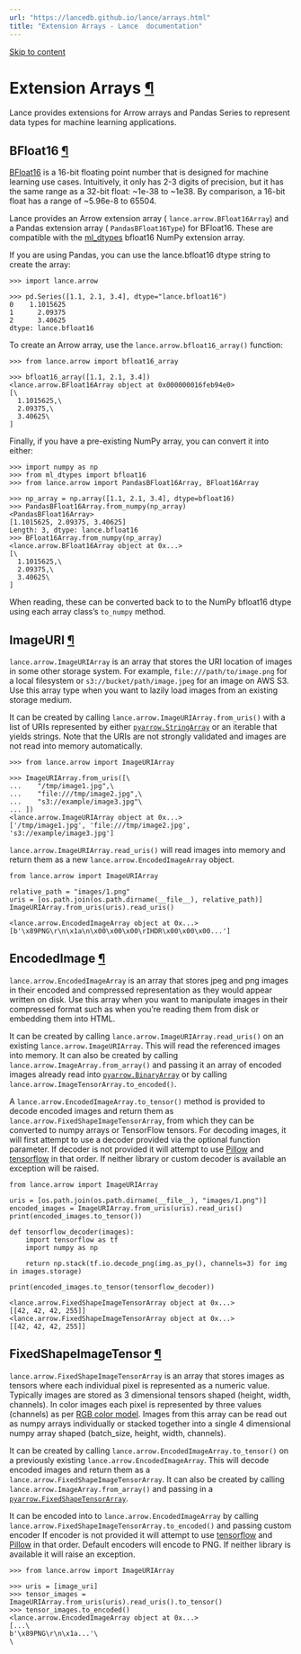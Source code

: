 ```yaml
---
url: "https://lancedb.github.io/lance/arrays.html"
title: "Extension Arrays - Lance  documentation"
---
```


[Skip to content](https://lancedb.github.io/lance/arrays.html#bfloat16)

# Extension Arrays [¶](https://lancedb.github.io/lance/arrays.html\#extension-arrays "Link to this heading")

Lance provides extensions for Arrow arrays and Pandas Series to represent data
types for machine learning applications.

## BFloat16 [¶](https://lancedb.github.io/lance/arrays.html\#bfloat16 "Link to this heading")

[BFloat16](https://cloud.google.com/blog/products/ai-machine-learning/bfloat16-the-secret-to-high-performance-on-cloud-tpus)
is a 16-bit floating point number that is designed for machine learning use cases.
Intuitively, it only has 2-3 digits of precision, but it has the same range as
a 32-bit float: ~1e-38 to ~1e38. By comparison, a 16-bit float has a range of
~5.96e-8 to 65504.

Lance provides an Arrow extension array ( `lance.arrow.BFloat16Array`)
and a Pandas extension array ( `PandasBFloat16Type`) for BFloat16.
These are compatible with the [ml\_dtypes](https://github.com/jax-ml/ml_dtypes)
bfloat16 NumPy extension array.

If you are using Pandas, you can use the lance.bfloat16 dtype string to create
the array:

```
>>> import lance.arrow

>>> pd.Series([1.1, 2.1, 3.4], dtype="lance.bfloat16")
0    1.1015625
1      2.09375
2      3.40625
dtype: lance.bfloat16

```

To create an Arrow array, use the `lance.arrow.bfloat16_array()` function:

```
>>> from lance.arrow import bfloat16_array

>>> bfloat16_array([1.1, 2.1, 3.4])
<lance.arrow.BFloat16Array object at 0x000000016feb94e0>
[\
  1.1015625,\
  2.09375,\
  3.40625\
]

```

Finally, if you have a pre-existing NumPy array, you can convert it into either:

```
>>> import numpy as np
>>> from ml_dtypes import bfloat16
>>> from lance.arrow import PandasBFloat16Array, BFloat16Array

>>> np_array = np.array([1.1, 2.1, 3.4], dtype=bfloat16)
>>> PandasBFloat16Array.from_numpy(np_array)
<PandasBFloat16Array>
[1.1015625, 2.09375, 3.40625]
Length: 3, dtype: lance.bfloat16
>>> BFloat16Array.from_numpy(np_array)
<lance.arrow.BFloat16Array object at 0x...>
[\
  1.1015625,\
  2.09375,\
  3.40625\
]

```

When reading, these can be converted back to to the NumPy bfloat16 dtype using
each array class’s `to_numpy` method.

## ImageURI [¶](https://lancedb.github.io/lance/arrays.html\#imageuri "Link to this heading")

`lance.arrow.ImageURIArray` is an array that stores the URI location of images
in some other storage system. For example, `file:///path/to/image.png` for a local
filesystem or `s3://bucket/path/image.jpeg` for an image on AWS S3. Use this
array type when you want to lazily load images from an existing storage medium.

It can be created by calling `lance.arrow.ImageURIArray.from_uris()`
with a list of URIs represented by either [`pyarrow.StringArray`](https://arrow.apache.org/docs/python/generated/pyarrow.StringArray.html#pyarrow.StringArray "(in Apache Arrow v20.0.0)") or an
iterable that yields strings. Note that the URIs are not strongly validated and images
are not read into memory automatically.

```
>>> from lance.arrow import ImageURIArray

>>> ImageURIArray.from_uris([\
...    "/tmp/image1.jpg",\
...    "file:///tmp/image2.jpg",\
...    "s3://example/image3.jpg"\
... ])
<lance.arrow.ImageURIArray object at 0x...>
['/tmp/image1.jpg', 'file:///tmp/image2.jpg', 's3://example/image3.jpg']

```

`lance.arrow.ImageURIArray.read_uris()` will read images into memory and return
them as a new `lance.arrow.EncodedImageArray` object.

```
from lance.arrow import ImageURIArray

relative_path = "images/1.png"
uris = [os.path.join(os.path.dirname(__file__), relative_path)]
ImageURIArray.from_uris(uris).read_uris()

```

```
<lance.arrow.EncodedImageArray object at 0x...>
[b'\x89PNG\r\n\x1a\n\x00\x00\x00\rIHDR\x00\x00\x00...']

```

## EncodedImage [¶](https://lancedb.github.io/lance/arrays.html\#encodedimage "Link to this heading")

`lance.arrow.EncodedImageArray` is an array that stores jpeg and png images in
their encoded and compressed representation as they would appear written on disk.
Use this array when you want to manipulate images in their compressed format such as
when you’re reading them from disk or embedding them into HTML.

It can be created by calling `lance.arrow.ImageURIArray.read_uris()` on an existing
`lance.arrow.ImageURIArray`. This will read the referenced images into memory.
It can also be created by calling `lance.arrow.ImageArray.from_array()` and passing
it an array of encoded images already read into [`pyarrow.BinaryArray`](https://arrow.apache.org/docs/python/generated/pyarrow.BinaryArray.html#pyarrow.BinaryArray "(in Apache Arrow v20.0.0)") or by
calling `lance.arrow.ImageTensorArray.to_encoded()`.

A `lance.arrow.EncodedImageArray.to_tensor()` method is provided to decode
encoded images and return them as `lance.arrow.FixedShapeImageTensorArray`, from
which they can be converted to numpy arrays or TensorFlow tensors.
For decoding images, it will first attempt to use a decoder provided via the optional
function parameter. If decoder is not provided it will attempt to use
[Pillow](https://pillow.readthedocs.io/en/stable/) and [tensorflow](https://www.tensorflow.org/api_docs/python/tf/io/encode_png) in that
order. If neither library or custom decoder is available an exception will be raised.

```
from lance.arrow import ImageURIArray

uris = [os.path.join(os.path.dirname(__file__), "images/1.png")]
encoded_images = ImageURIArray.from_uris(uris).read_uris()
print(encoded_images.to_tensor())

def tensorflow_decoder(images):
    import tensorflow as tf
    import numpy as np

    return np.stack(tf.io.decode_png(img.as_py(), channels=3) for img in images.storage)

print(encoded_images.to_tensor(tensorflow_decoder))

```

```
<lance.arrow.FixedShapeImageTensorArray object at 0x...>
[[42, 42, 42, 255]]
<lance.arrow.FixedShapeImageTensorArray object at 0x...>
[[42, 42, 42, 255]]

```

## FixedShapeImageTensor [¶](https://lancedb.github.io/lance/arrays.html\#fixedshapeimagetensor "Link to this heading")

`lance.arrow.FixedShapeImageTensorArray` is an array that stores images as
tensors where each individual pixel is represented as a numeric value. Typically images
are stored as 3 dimensional tensors shaped (height, width, channels). In color images
each pixel is represented by three values (channels) as per
[RGB color model](https://en.wikipedia.org/wiki/RGB_color_model).
Images from this array can be read out as numpy arrays individually or stacked together
into a single 4 dimensional numpy array shaped (batch\_size, height, width, channels).

It can be created by calling `lance.arrow.EncodedImageArray.to_tensor()` on a
previously existing `lance.arrow.EncodedImageArray`. This will decode encoded
images and return them as a `lance.arrow.FixedShapeImageTensorArray`. It can also be
created by calling `lance.arrow.ImageArray.from_array()` and passing in a
[`pyarrow.FixedShapeTensorArray`](https://arrow.apache.org/docs/python/generated/pyarrow.FixedShapeTensorArray.html#pyarrow.FixedShapeTensorArray "(in Apache Arrow v20.0.0)").

It can be encoded into to `lance.arrow.EncodedImageArray` by calling
`lance.arrow.FixedShapeImageTensorArray.to_encoded()` and passing custom encoder
If encoder is not provided it will attempt to use
[tensorflow](https://www.tensorflow.org/api_docs/python/tf/io/encode_png) and [Pillow](https://pillow.readthedocs.io/en/stable/) in that order. Default encoders will
encode to PNG. If neither library is available it will raise an exception.

```
>>> from lance.arrow import ImageURIArray

>>> uris = [image_uri]
>>> tensor_images = ImageURIArray.from_uris(uris).read_uris().to_tensor()
>>> tensor_images.to_encoded()
<lance.arrow.EncodedImageArray object at 0x...>
[...\
b'\x89PNG\r\n\x1a...'\
\
```